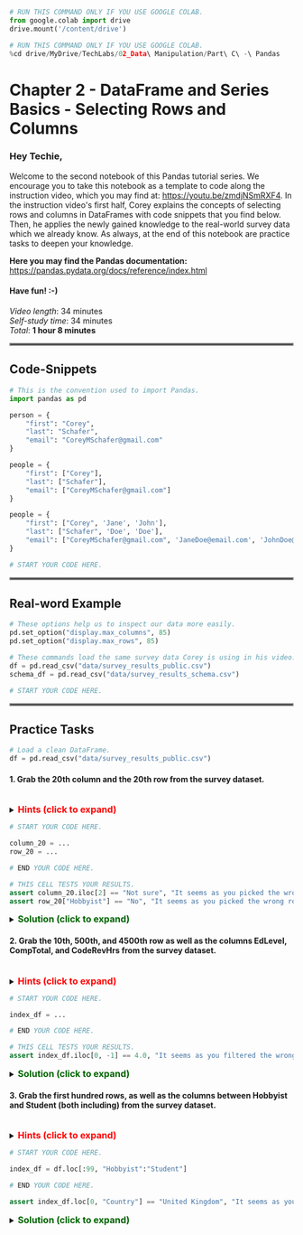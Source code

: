 ```python
# RUN THIS COMMAND ONLY IF YOU USE GOOGLE COLAB.
from google.colab import drive
drive.mount('/content/drive')
```


```python
# RUN THIS COMMAND ONLY IF YOU USE GOOGLE COLAB.
%cd drive/MyDrive/TechLabs/02_Data\ Manipulation/Part\ C\ -\ Pandas
```

# Chapter 2 - DataFrame and Series Basics - Selecting Rows and Columns  
### Hey Techie,   
Welcome to the second notebook of this Pandas tutorial series. We encourage you to take this notebook as a template to code along the instruction video, which you may find at: https://youtu.be/zmdjNSmRXF4. In the instruction video's first half, Corey explains the concepts of selecting rows and columns in DataFrames with code snippets that you find below. Then, he applies the newly gained knowledge to the real-world survey data which we already know. As always, at the end of this notebook are practice tasks to deepen your knowledge.   

**Here you may find the Pandas documentation:** https://pandas.pydata.org/docs/reference/index.html  

#### Have fun! :-)   
    
*Video length*: 34 minutes   
*Self-study time*: 34 minutes   
*Total*: **1 hour 8 minutes**
<hr style="border:2px solid gray"> </hr>   

## Code-Snippets


```python
# This is the convention used to import Pandas.
import pandas as pd
```


```python
person = {
    "first": "Corey", 
    "last": "Schafer", 
    "email": "CoreyMSchafer@gmail.com"
}
```


```python
people = {
    "first": ["Corey"], 
    "last": ["Schafer"], 
    "email": ["CoreyMSchafer@gmail.com"]
}
```


```python
people = {
    "first": ["Corey", 'Jane', 'John'], 
    "last": ["Schafer", 'Doe', 'Doe'], 
    "email": ["CoreyMSchafer@gmail.com", 'JaneDoe@email.com', 'JohnDoe@email.com']
}
```


```python
# START YOUR CODE HERE.

```

<hr style="border:2px solid gray"> </hr>   
    
## Real-word Example


```python
# These options help us to inspect our data more easily.
pd.set_option("display.max_columns", 85)
pd.set_option("display.max_rows", 85)
```


```python
# These commands load the same survey data Corey is using in his video.
df = pd.read_csv("data/survey_results_public.csv")
schema_df = pd.read_csv("data/survey_results_schema.csv")
```


```python
# START YOUR CODE HERE.

```

<hr style="border:2px solid gray"> </hr>   
   
## Practice Tasks   


```python
# Load a clean DataFrame.
df = pd.read_csv("data/survey_results_public.csv")
```

#### 1. Grab the 20th column and the 20th row from the survey dataset. 
<br /> 
<details>    
<summary>
    <font size="3" color="red"><b>Hints (click to expand)</b></font>
</summary>
<p>
    <ul>
        <li>DataFrames have an iloc-attribute with which one can index rows and columns.</li>
        <li>The iloc-attribute starts counting at zero.</li>
    </ul>
</p>
</details>


```python
# START YOUR CODE HERE.

column_20 = ...
row_20 = ...

# END YOUR CODE HERE.
```


```python
# THIS CELL TESTS YOUR RESULTS.
assert column_20.iloc[2] == "Not sure", "It seems as you picked the wrong column!"
assert row_20["Hobbyist"] == "No", "It seems as you picked the wrong row!"
```

<details>    
<summary>
    <font size="3" color="darkgreen"><b>Solution (click to expand)</b></font>
</summary>
<p>
    <code>column_20 = df.iloc[:, 19]</code><br />
    <code>row_20 = df.iloc[19, :]</code><br /><br />
</p>
</details>   
   
#### 2. Grab the 10th, 500th, and 4500th row as well as the columns EdLevel, CompTotal, and CodeRevHrs from the survey dataset.
<br />
<details>    
<summary>
    <font size="3" color="red"><b>Hints (click to expand)</b></font>
</summary>
<p>
    <ul>
        <li>Currently, our DataFrame index ranges from 0 to n-1, with n being the number of respondents. Hence, iloc and loc yield the same results when indexing rows.</li>
        <li>We can index multiple rows/columns at the same time by packing them in lists.</li>
    </ul>
</p>
</details>


```python
# START YOUR CODE HERE.

index_df = ...

# END YOUR CODE HERE.
```


```python
# THIS CELL TESTS YOUR RESULTS.
assert index_df.iloc[0, -1] == 4.0, "It seems as you filtered the wrong rows/columns!"
```

<details>    
<summary>
    <font size="3" color="darkgreen"><b>Solution (click to expand)</b></font>
</summary>
<p>
    <code>index_df = df.loc[[9, 499, 4499], ["EdLevel", "CompTotal", "CodeRevHrs"]]</code>
</p>
</details>   
   
#### 3. Grab the first hundred rows, as well as the columns between Hobbyist and Student (both including) from the survey dataset.
<br />
<details>    
<summary>
    <font size="3" color="red"><b>Hints (click to expand)</b></font>
</summary>
<p>
    <ul>
        <li>One can index multiple rows/columns together using the 
            ":"-notation inside the iloc/loc attribute.</li>
        <li>Other than regular indexing in Python, using the 
            ":"-notation inside iloc/loc extracts from x up to y including.</li>
    </ul>
        
</p>
</details>


```python
# START YOUR CODE HERE.

index_df = df.loc[:99, "Hobbyist":"Student"]

# END YOUR CODE HERE.
```


```python
assert index_df.loc[0, "Country"] == "United Kingdom", "It seems as you filtered the wrong rows/columns!"
```

<details>    
<summary>
    <font size="3" color="darkgreen"><b>Solution (click to expand)</b></font>
</summary>
<p>
    <code>index_df = df.loc[:99, "Hobbyist":"Student"]</code>
</p>
</details>
